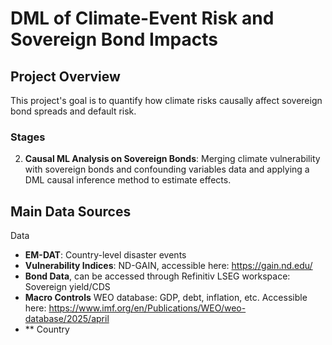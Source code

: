 # DML of Climate-Event Risk and Sovereign Bond Impacts

## Project Overview
This project's goal is to quantify how climate risks causally affect sovereign bond spreads and default risk.

### Stages
2. **Causal ML Analysis on Sovereign Bonds**: Merging climate vulnerability with sovereign bonds and confounding variables data and applying  a DML causal inference method to estimate effects.

## Main Data Sources
Data 
- **EM-DAT**: Country-level disaster events
- **Vulnerability Indices**: ND-GAIN, accessible here: https://gain.nd.edu/
- **Bond Data**, can be accessed through Refinitiv LSEG workspace: Sovereign yield/CDS
- **Macro Controls** WEO database: GDP, debt, inflation, etc. Accessible here: https://www.imf.org/en/Publications/WEO/weo-database/2025/april
- ** Country


